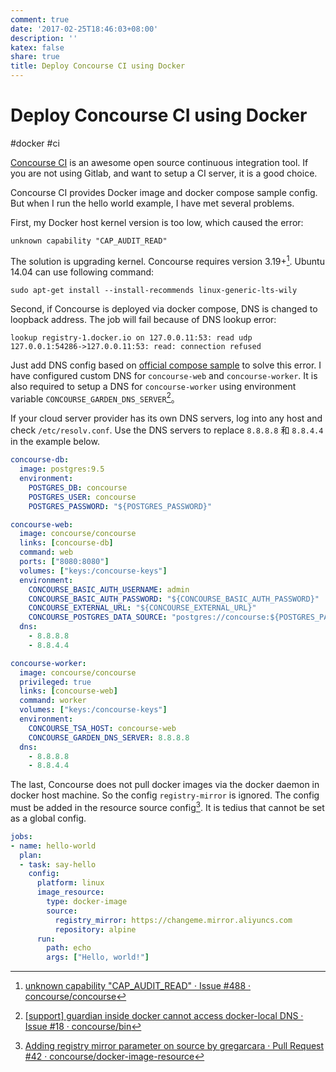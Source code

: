 ```yaml
---
comment: true
date: '2017-02-25T18:46:03+08:00'
description: ''
katex: false
share: true
title: Deploy Concourse CI using Docker
---
```


# Deploy Concourse CI using Docker

#docker #ci

[Concourse CI](https://concourse.ci) is an awesome open source continuous integration tool. If you are not using Gitlab, and want to setup a CI server, it is a good choice.

Concourse CI provides Docker image and docker compose sample config. But when I run the hello world example, I have met several problems.

<!--more-->

First, my Docker host kernel version is too low, which caused the error:

    unknown capability "CAP_AUDIT_READ"

The solution is upgrading kernel. Concourse requires version 3.19+[^1]. Ubuntu 14.04 can use following command:

    sudo apt-get install --install-recommends linux-generic-lts-wily 

Second, if Concourse is deployed via docker compose, DNS is changed to loopback address. The job will fail because of DNS lookup error:

    lookup registry-1.docker.io on 127.0.0.11:53: read udp 127.0.0.1:54286->127.0.0.11:53: read: connection refused

Just add DNS config based on [official compose sample](https://concourse.ci/installing.html) to solve this error. I have configured custom DNS for `concourse-web` and `concourse-worker`. It is also required to setup a DNS for  `concourse-worker` using environment variable `CONCOURSE_GARDEN_DNS_SERVER`[^2]。

If your cloud server provider has its own DNS servers, log into any host and check `/etc/resolv.conf`. Use the DNS servers to replace `8.8.8.8` 和 `8.8.4.4` in the example below.

``` yaml
concourse-db:
  image: postgres:9.5
  environment:
    POSTGRES_DB: concourse
    POSTGRES_USER: concourse
    POSTGRES_PASSWORD: "${POSTGRES_PASSWORD}"

concourse-web:
  image: concourse/concourse
  links: [concourse-db]
  command: web
  ports: ["8080:8080"]
  volumes: ["keys:/concourse-keys"]
  environment:
    CONCOURSE_BASIC_AUTH_USERNAME: admin
    CONCOURSE_BASIC_AUTH_PASSWORD: "${CONCOURSE_BASIC_AUTH_PASSWORD}"
    CONCOURSE_EXTERNAL_URL: "${CONCOURSE_EXTERNAL_URL}"
    CONCOURSE_POSTGRES_DATA_SOURCE: "postgres://concourse:${POSTGRES_PASSWORD}@concourse-db:5432/concourse?sslmode=disable"
  dns:
    - 8.8.8.8
    - 8.8.4.4

concourse-worker:
  image: concourse/concourse
  privileged: true
  links: [concourse-web]
  command: worker
  volumes: ["keys:/concourse-keys"]
  environment:
    CONCOURSE_TSA_HOST: concourse-web
    CONCOURSE_GARDEN_DNS_SERVER: 8.8.8.8
  dns:
    - 8.8.8.8
    - 8.8.4.4
```

The last, Concourse does not pull docker images via the docker daemon in docker host machine. So the config `registry-mirror` is ignored. The config must be added in the resource source config[^3]. It is tedius that cannot be set as a global config.

``` yaml
jobs:
- name: hello-world
  plan:
  - task: say-hello
    config:
      platform: linux
      image_resource:
        type: docker-image
        source:
          registry_mirror: https://changeme.mirror.aliyuncs.com
          repository: alpine
      run:
        path: echo
        args: ["Hello, world!"]
```

[^1]: [unknown capability "CAP_AUDIT_READ" · Issue #488 · concourse/concourse]( https://github.com/concourse/concourse/issues/488#issuecomment-229209912 )
[^2]: [\[support\] guardian inside docker cannot access docker-local DNS · Issue #18 · concourse/bin]( https://github.com/concourse/bin/issues/18 )
[^3]: [Adding registry mirror parameter on source by gregarcara · Pull Request #42 · concourse/docker-image-resource]( https://github.com/concourse/docker-image-resource/pull/42 )

